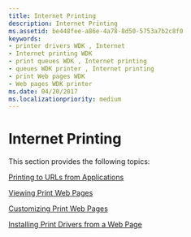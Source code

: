 ```yaml
---
title: Internet Printing
description: Internet Printing
ms.assetid: be448fee-a86e-4a78-8d50-5753a7b2c8f0
keywords:
- printer drivers WDK , Internet
- Internet printing WDK
- print queues WDK , Internet printing
- queues WDK printer , Internet printing
- print Web pages WDK
- Web pages WDK printer
ms.date: 04/20/2017
ms.localizationpriority: medium
---
```


# Internet Printing





This section provides the following topics:

[Printing to URLs from Applications](printing-to-urls-from-applications.md)

[Viewing Print Web Pages](viewing-print-web-pages.md)

[Customizing Print Web Pages](customizing-print-web-pages.md)

[Installing Print Drivers from a Web Page](installing-print-drivers-from-a-web-page.md)

 

 




